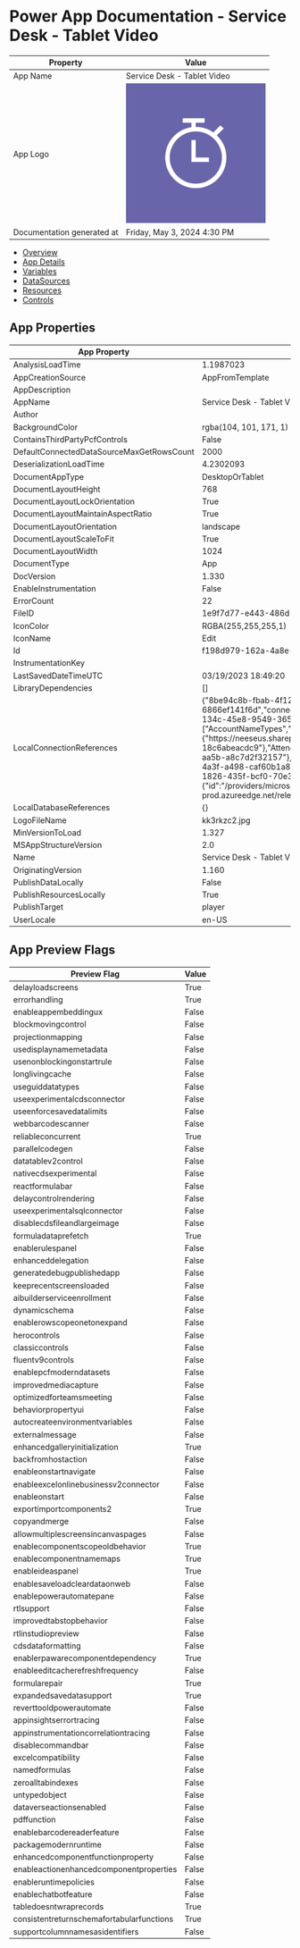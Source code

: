 ﻿# Power App Documentation \- Service Desk \- Tablet Video

| Property                   | Value                                   |
| -------------------------- | --------------------------------------- |
| App Name                   | Service Desk \- Tablet Video            |
| App Logo                   | ![App Logo](resources/applogoSmall.png) |
| Documentation generated at | Friday, May 3, 2024 4:30 PM             |

- [Overview](index-Service-Desk---Tablet-Video.md)
- [App Details](appdetails-Service-Desk---Tablet-Video.md)
- [Variables](variables-Service-Desk---Tablet-Video.md)
- [DataSources](datasources-Service-Desk---Tablet-Video.md)
- [Resources](resources-Service-Desk---Tablet-Video.md)
- [Controls](controls-Service-Desk---Tablet-Video.md)

## App Properties

| App Property                              | Value                                                                                                                                                                                                                                                                                                                                                                                                                                                                                                                                                                                                                                                                                                                                                                                                                                                                                                                                                                                                                                                                                                                                                                                                                                                                                                                                                                                               |
| ----------------------------------------- | --------------------------------------------------------------------------------------------------------------------------------------------------------------------------------------------------------------------------------------------------------------------------------------------------------------------------------------------------------------------------------------------------------------------------------------------------------------------------------------------------------------------------------------------------------------------------------------------------------------------------------------------------------------------------------------------------------------------------------------------------------------------------------------------------------------------------------------------------------------------------------------------------------------------------------------------------------------------------------------------------------------------------------------------------------------------------------------------------------------------------------------------------------------------------------------------------------------------------------------------------------------------------------------------------------------------------------------------------------------------------------------------------- |
| AnalysisLoadTime                          | 1.1987023                                                                                                                                                                                                                                                                                                                                                                                                                                                                                                                                                                                                                                                                                                                                                                                                                                                                                                                                                                                                                                                                                                                                                                                                                                                                                                                                                                                           |
| AppCreationSource                         | AppFromTemplate                                                                                                                                                                                                                                                                                                                                                                                                                                                                                                                                                                                                                                                                                                                                                                                                                                                                                                                                                                                                                                                                                                                                                                                                                                                                                                                                                                                     |
| AppDescription                            |                                                                                                                                                                                                                                                                                                                                                                                                                                                                                                                                                                                                                                                                                                                                                                                                                                                                                                                                                                                                                                                                                                                                                                                                                                                                                                                                                                                                     |
| AppName                                   | Service Desk \- Tablet Video                                                                                                                                                                                                                                                                                                                                                                                                                                                                                                                                                                                                                                                                                                                                                                                                                                                                                                                                                                                                                                                                                                                                                                                                                                                                                                                                                                        |
| Author                                    |                                                                                                                                                                                                                                                                                                                                                                                                                                                                                                                                                                                                                                                                                                                                                                                                                                                                                                                                                                                                                                                                                                                                                                                                                                                                                                                                                                                                     |
| BackgroundColor                           | rgba(104, 101, 171, 1)                                                                                                                                                                                                                                                                                                                                                                                                                                                                                                                                                                                                                                                                                                                                                                                                                                                                                                                                                                                                                                                                                                                                                                                                                                                                                                                                                                              |
| ContainsThirdPartyPcfControls             | False                                                                                                                                                                                                                                                                                                                                                                                                                                                                                                                                                                                                                                                                                                                                                                                                                                                                                                                                                                                                                                                                                                                                                                                                                                                                                                                                                                                               |
| DefaultConnectedDataSourceMaxGetRowsCount | 2000                                                                                                                                                                                                                                                                                                                                                                                                                                                                                                                                                                                                                                                                                                                                                                                                                                                                                                                                                                                                                                                                                                                                                                                                                                                                                                                                                                                                |
| DeserializationLoadTime                   | 4.2302093                                                                                                                                                                                                                                                                                                                                                                                                                                                                                                                                                                                                                                                                                                                                                                                                                                                                                                                                                                                                                                                                                                                                                                                                                                                                                                                                                                                           |
| DocumentAppType                           | DesktopOrTablet                                                                                                                                                                                                                                                                                                                                                                                                                                                                                                                                                                                                                                                                                                                                                                                                                                                                                                                                                                                                                                                                                                                                                                                                                                                                                                                                                                                     |
| DocumentLayoutHeight                      | 768                                                                                                                                                                                                                                                                                                                                                                                                                                                                                                                                                                                                                                                                                                                                                                                                                                                                                                                                                                                                                                                                                                                                                                                                                                                                                                                                                                                                 |
| DocumentLayoutLockOrientation             | True                                                                                                                                                                                                                                                                                                                                                                                                                                                                                                                                                                                                                                                                                                                                                                                                                                                                                                                                                                                                                                                                                                                                                                                                                                                                                                                                                                                                |
| DocumentLayoutMaintainAspectRatio         | True                                                                                                                                                                                                                                                                                                                                                                                                                                                                                                                                                                                                                                                                                                                                                                                                                                                                                                                                                                                                                                                                                                                                                                                                                                                                                                                                                                                                |
| DocumentLayoutOrientation                 | landscape                                                                                                                                                                                                                                                                                                                                                                                                                                                                                                                                                                                                                                                                                                                                                                                                                                                                                                                                                                                                                                                                                                                                                                                                                                                                                                                                                                                           |
| DocumentLayoutScaleToFit                  | True                                                                                                                                                                                                                                                                                                                                                                                                                                                                                                                                                                                                                                                                                                                                                                                                                                                                                                                                                                                                                                                                                                                                                                                                                                                                                                                                                                                                |
| DocumentLayoutWidth                       | 1024                                                                                                                                                                                                                                                                                                                                                                                                                                                                                                                                                                                                                                                                                                                                                                                                                                                                                                                                                                                                                                                                                                                                                                                                                                                                                                                                                                                                |
| DocumentType                              | App                                                                                                                                                                                                                                                                                                                                                                                                                                                                                                                                                                                                                                                                                                                                                                                                                                                                                                                                                                                                                                                                                                                                                                                                                                                                                                                                                                                                 |
| DocVersion                                | 1.330                                                                                                                                                                                                                                                                                                                                                                                                                                                                                                                                                                                                                                                                                                                                                                                                                                                                                                                                                                                                                                                                                                                                                                                                                                                                                                                                                                                               |
| EnableInstrumentation                     | False                                                                                                                                                                                                                                                                                                                                                                                                                                                                                                                                                                                                                                                                                                                                                                                                                                                                                                                                                                                                                                                                                                                                                                                                                                                                                                                                                                                               |
| ErrorCount                                | 22                                                                                                                                                                                                                                                                                                                                                                                                                                                                                                                                                                                                                                                                                                                                                                                                                                                                                                                                                                                                                                                                                                                                                                                                                                                                                                                                                                                                  |
| FileID                                    | 1e9f7d77\-e443\-486d\-8af9\-ee261f2142ad                                                                                                                                                                                                                                                                                                                                                                                                                                                                                                                                                                                                                                                                                                                                                                                                                                                                                                                                                                                                                                                                                                                                                                                                                                                                                                                                                            |
| IconColor                                 | RGBA(255,255,255,1)                                                                                                                                                                                                                                                                                                                                                                                                                                                                                                                                                                                                                                                                                                                                                                                                                                                                                                                                                                                                                                                                                                                                                                                                                                                                                                                                                                                 |
| IconName                                  | Edit                                                                                                                                                                                                                                                                                                                                                                                                                                                                                                                                                                                                                                                                                                                                                                                                                                                                                                                                                                                                                                                                                                                                                                                                                                                                                                                                                                                                |
| Id                                        | f198d979\-162a\-4a8e\-9d09\-c37cc73c29bf                                                                                                                                                                                                                                                                                                                                                                                                                                                                                                                                                                                                                                                                                                                                                                                                                                                                                                                                                                                                                                                                                                                                                                                                                                                                                                                                                            |
| InstrumentationKey                        |                                                                                                                                                                                                                                                                                                                                                                                                                                                                                                                                                                                                                                                                                                                                                                                                                                                                                                                                                                                                                                                                                                                                                                                                                                                                                                                                                                                                     |
| LastSavedDateTimeUTC                      | 03\/19\/2023 18:49:20                                                                                                                                                                                                                                                                                                                                                                                                                                                                                                                                                                                                                                                                                                                                                                                                                                                                                                                                                                                                                                                                                                                                                                                                                                                                                                                                                                               |
| LibraryDependencies                       | \[\]                                                                                                                                                                                                                                                                                                                                                                                                                                                                                                                                                                                                                                                                                                                                                                                                                                                                                                                                                                                                                                                                                                                                                                                                                                                                                                                                                                                                |
| LocalConnectionReferences                 | {"8be94c8b\-fbab\-4f12\-a129\-6866ef141f6d":{"id":"8be94c8b\-fbab\-4f12\-a129\-6866ef141f6d","connectionInstanceId":"\/providers\/microsoft.powerapps\/apis\/shared\_sharepointonline\/connections\/shared\-sharepointonl\-cc0195e6\-134c\-45e8\-9549\-3653e72690bc","dataSources":\["AccountNameTypes","Attendants","CaseStatus","FilterBy","PriorityTypes","TicketTypes","Tickets"\],"datasets":{"https:\/\/neeseus.sharepoint.com\/sites\/PowerAppsServiceDesk":{"dataSources":{"AccountNameTypes":{"tableName":"1b8b9a20\-14ef\-4ab8\-99d1\-18c6abeacdc9"},"Attendants":{"tableName":"d0353d10\-8eb0\-44cf\-b5fc\-4b4bf0bd8636"},"CaseStatus":{"tableName":"f72cba36\-e3d7\-46b7\-aa5b\-a8c7d2f32157"},"FilterBy":{"tableName":"74d55292\-1406\-4dc8\-9f14\-251b1d73d64d"},"PriorityTypes":{"tableName":"74336fc7\-1964\-4a3f\-a498\-caf60b1a8b03"},"TicketTypes":{"tableName":"a999211d\-1190\-43f7\-9c4b\-02b29684e661"},"Tickets":{"tableName":"63dbe980\-1826\-435f\-bcf0\-70e340ae3607"}}}},"dependencies":{},"connectionParameters":{"sku":"Enterprise"},"dependents":\[\],"connectionRef":{"id":"\/providers\/microsoft.powerapps\/apis\/shared\_sharepointonline","displayName":"SharePoint","apiTier":"Standard","iconUri":"https:\/\/connectoricons\-prod.azureedge.net\/releases\/v1.0.1578\/1.0.1578.2813\/sharepointonline\/icon.png","parameterHints":{},"parameterHintsV2":{}}}} |
| LocalDatabaseReferences                   | {}                                                                                                                                                                                                                                                                                                                                                                                                                                                                                                                                                                                                                                                                                                                                                                                                                                                                                                                                                                                                                                                                                                                                                                                                                                                                                                                                                                                                  |
| LogoFileName                              | kk3rkzc2.jpg                                                                                                                                                                                                                                                                                                                                                                                                                                                                                                                                                                                                                                                                                                                                                                                                                                                                                                                                                                                                                                                                                                                                                                                                                                                                                                                                                                                        |
| MinVersionToLoad                          | 1.327                                                                                                                                                                                                                                                                                                                                                                                                                                                                                                                                                                                                                                                                                                                                                                                                                                                                                                                                                                                                                                                                                                                                                                                                                                                                                                                                                                                               |
| MSAppStructureVersion                     | 2.0                                                                                                                                                                                                                                                                                                                                                                                                                                                                                                                                                                                                                                                                                                                                                                                                                                                                                                                                                                                                                                                                                                                                                                                                                                                                                                                                                                                                 |
| Name                                      | Service Desk \- Tablet Video                                                                                                                                                                                                                                                                                                                                                                                                                                                                                                                                                                                                                                                                                                                                                                                                                                                                                                                                                                                                                                                                                                                                                                                                                                                                                                                                                                        |
| OriginatingVersion                        | 1.160                                                                                                                                                                                                                                                                                                                                                                                                                                                                                                                                                                                                                                                                                                                                                                                                                                                                                                                                                                                                                                                                                                                                                                                                                                                                                                                                                                                               |
| PublishDataLocally                        | False                                                                                                                                                                                                                                                                                                                                                                                                                                                                                                                                                                                                                                                                                                                                                                                                                                                                                                                                                                                                                                                                                                                                                                                                                                                                                                                                                                                               |
| PublishResourcesLocally                   | True                                                                                                                                                                                                                                                                                                                                                                                                                                                                                                                                                                                                                                                                                                                                                                                                                                                                                                                                                                                                                                                                                                                                                                                                                                                                                                                                                                                                |
| PublishTarget                             | player                                                                                                                                                                                                                                                                                                                                                                                                                                                                                                                                                                                                                                                                                                                                                                                                                                                                                                                                                                                                                                                                                                                                                                                                                                                                                                                                                                                              |
| UserLocale                                | en\-US                                                                                                                                                                                                                                                                                                                                                                                                                                                                                                                                                                                                                                                                                                                                                                                                                                                                                                                                                                                                                                                                                                                                                                                                                                                                                                                                                                                              |

## App Preview Flags

| Preview Flag                              | Value |
| ----------------------------------------- | ----- |
| delayloadscreens                          | True  |
| errorhandling                             | True  |
| enableappembeddingux                      | False |
| blockmovingcontrol                        | False |
| projectionmapping                         | False |
| usedisplaynamemetadata                    | False |
| usenonblockingonstartrule                 | False |
| longlivingcache                           | False |
| useguiddatatypes                          | False |
| useexperimentalcdsconnector               | False |
| useenforcesavedatalimits                  | False |
| webbarcodescanner                         | False |
| reliableconcurrent                        | True  |
| parallelcodegen                           | False |
| datatablev2control                        | False |
| nativecdsexperimental                     | False |
| reactformulabar                           | False |
| delaycontrolrendering                     | False |
| useexperimentalsqlconnector               | False |
| disablecdsfileandlargeimage               | False |
| formuladataprefetch                       | True  |
| enablerulespanel                          | False |
| enhanceddelegation                        | False |
| generatedebugpublishedapp                 | False |
| keeprecentscreensloaded                   | False |
| aibuilderserviceenrollment                | False |
| dynamicschema                             | False |
| enablerowscopeonetonexpand                | False |
| herocontrols                              | False |
| classiccontrols                           | False |
| fluentv9controls                          | False |
| enablepcfmoderndatasets                   | False |
| improvedmediacapture                      | False |
| optimizedforteamsmeeting                  | False |
| behaviorpropertyui                        | False |
| autocreateenvironmentvariables            | False |
| externalmessage                           | False |
| enhancedgalleryinitialization             | True  |
| backfromhostaction                        | False |
| enableonstartnavigate                     | False |
| enableexcelonlinebusinessv2connector      | False |
| enableonstart                             | False |
| exportimportcomponents2                   | True  |
| copyandmerge                              | False |
| allowmultiplescreensincanvaspages         | False |
| enablecomponentscopeoldbehavior           | True  |
| enablecomponentnamemaps                   | True  |
| enableideaspanel                          | True  |
| enablesaveloadcleardataonweb              | False |
| enablepowerautomatepane                   | False |
| rtlsupport                                | False |
| improvedtabstopbehavior                   | False |
| rtlinstudiopreview                        | False |
| cdsdataformatting                         | False |
| enablerpawarecomponentdependency          | True  |
| enableeditcacherefreshfrequency           | False |
| formularepair                             | True  |
| expandedsavedatasupport                   | True  |
| reverttooldpowerautomate                  | False |
| appinsightserrortracing                   | False |
| appinstrumentationcorrelationtracing      | False |
| disablecommandbar                         | False |
| excelcompatibility                        | False |
| namedformulas                             | False |
| zeroalltabindexes                         | False |
| untypedobject                             | False |
| dataverseactionsenabled                   | False |
| pdffunction                               | False |
| enablebarcodereaderfeature                | False |
| packagemodernruntime                      | False |
| enhancedcomponentfunctionproperty         | False |
| enableactionenhancedcomponentproperties   | False |
| enableruntimepolicies                     | False |
| enablechatbotfeature                      | False |
| tabledoesntwraprecords                    | True  |
| consistentreturnschemafortabularfunctions | True  |
| supportcolumnnamesasidentifiers           | False |
